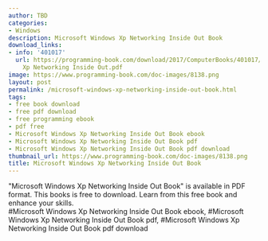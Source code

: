 ```yaml
---
author: TBD
categories:
- Windows
description: Microsoft Windows Xp Networking Inside Out Book
download_links:
- info: '401017'
  url: https://programming-book.com/download/2017/ComputerBooks/401017/Microsoft Windows
    Xp Networking Inside Out.pdf
image: https://www.programming-book.com/doc-images/8138.png
layout: post
permalink: /microsoft-windows-xp-networking-inside-out-book.html
tags:
- free book download
- free pdf download
- free programming ebook
- pdf free
- Microsoft Windows Xp Networking Inside Out Book ebook
- Microsoft Windows Xp Networking Inside Out Book pdf
- Microsoft Windows Xp Networking Inside Out Book pdf download
thumbnail_url: https://www.programming-book.com/doc-images/8138.png
title: Microsoft Windows Xp Networking Inside Out Book
---
```


 
<div class="item-desc text-justify">
  "Microsoft Windows Xp Networking Inside Out Book" is available in PDF format. This books is free to download. Learn from this free book and enhance your skills.
  <br>
  #Microsoft Windows Xp Networking Inside Out Book ebook, #Microsoft Windows Xp Networking Inside Out Book pdf, #Microsoft Windows Xp Networking Inside Out Book pdf download
</div>